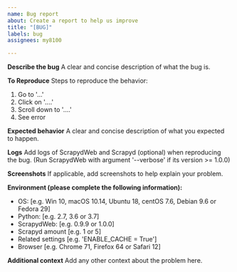 ```yaml
---
name: Bug report
about: Create a report to help us improve
title: "[BUG]"
labels: bug
assignees: my8100

---
```


**Describe the bug**
A clear and concise description of what the bug is.

**To Reproduce**
Steps to reproduce the behavior:
1. Go to '...'
2. Click on '....'
3. Scroll down to '....'
4. See error

**Expected behavior**
A clear and concise description of what you expected to happen.

**Logs**
Add logs of ScrapydWeb and Scrapyd (optional) when reproducing the bug. (Run ScrapydWeb with argument '--verbose' if its version >= 1.0.0)

**Screenshots**
If applicable, add screenshots to help explain your problem.

**Environment (please complete the following information):**
 - OS: [e.g. Win 10, macOS 10.14, Ubuntu 18, centOS 7.6, Debian 9.6 or Fedora 29]
 - Python: [e.g. 2.7, 3.6 or 3.7]
 - ScrapydWeb: [e.g. 0.9.9 or 1.0.0]
 - Scrapyd amount [e.g. 1 or 5] 
 - Related settings [e.g. 'ENABLE_CACHE = True']
 - Browser [e.g. Chrome 71, Firefox 64 or Safari 12]

**Additional context**
Add any other context about the problem here.
